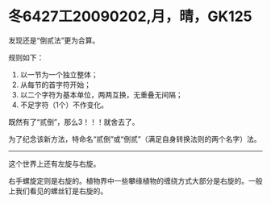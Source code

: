 # 冬6427工20090202,月，晴，GK125

发现还是“倒贰法”更为合算。

规则如下：

1. 以一节为一个独立整体；
2. 从每节的首字符开始；
3. 以二个字符为基本单位，两两互换，无重叠无间隔；
4. 不足字符（1个）不作变化。

既然有了“贰倒”，那么3！！！就舍去了。

为了纪念该新方法，特命名“贰倒”或“倒贰”（满足自身转换法则的两个名字）法。

----

这个世界上还有左旋与右旋。

右手螺旋定则是右旋的。植物界中一些攀缘植物的缠绕方式大部分是右旋的。一般上我们看见的螺丝钉是右旋的。
